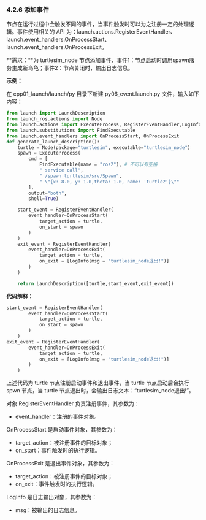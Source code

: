 ### 4.2.6 添加事件

节点在运行过程中会触发不同的事件，当事件触发时可以为之注册一定的处理逻辑。事件使用相关的 API 为：launch.actions.RegisterEventHandler、launch.event\_handlers.OnProcessStart、launch.event\_handlers.OnProcessExit。

**需求：**为 turtlesim\_node 节点添加事件，事件1：节点启动时调用spawn服务生成新乌龟；事件2：节点关闭时，输出日志信息。

**示例：**

在 cpp01\_launch/launch/py 目录下新建 py06\_event.launch.py 文件，输入如下内容：

```py
from launch import LaunchDescription
from launch_ros.actions import Node
from launch.actions import ExecuteProcess, RegisterEventHandler,LogInfo
from launch.substitutions import FindExecutable
from launch.event_handlers import OnProcessStart, OnProcessExit
def generate_launch_description():
    turtle = Node(package="turtlesim", executable="turtlesim_node")
    spawn = ExecuteProcess(
        cmd = [
            FindExecutable(name = "ros2"), # 不可以有空格
            " service call",
            " /spawn turtlesim/srv/Spawn",
            " \"{x: 8.0, y: 1.0,theta: 1.0, name: 'turtle2'}\""
        ],
        output="both",
        shell=True)

    start_event = RegisterEventHandler(
        event_handler=OnProcessStart(
            target_action = turtle,
            on_start = spawn
        )
    )
    exit_event = RegisterEventHandler(
        event_handler=OnProcessExit(
            target_action = turtle,
            on_exit = [LogInfo(msg = "turtlesim_node退出!")]
        )
    )

    return LaunchDescription([turtle,start_event,exit_event])
```

**代码解释：**

```py
start_event = RegisterEventHandler(
        event_handler=OnProcessStart(
            target_action = turtle,
            on_start = spawn
        )
    )
exit_event = RegisterEventHandler(
        event_handler=OnProcessExit(
            target_action = turtle,
            on_exit = [LogInfo(msg = "turtlesim_node退出!")]
        )
    )
```

上述代码为 turtle 节点注册启动事件和退出事件，当 turtle 节点启动后会执行 spwn 节点，当 turtle 节点退出时，会输出日志文本：“turtlesim\_node退出!”。

对象 RegisterEventHandler 负责注册事件，其参数为：

* event\_handler：注册的事件对象。

OnProcessStart 是启动事件对象，其参数为：

* target\_action：被注册事件的目标对象； 
* on\_start：事件触发时的执行逻辑。 

OnProcessExit 是退出事件对象，其参数为：

* target\_action：被注册事件的目标对象； 
* on\_exit：事件触发时的执行逻辑。 

LogInfo 是日志输出对象，其参数为：

* msg：被输出的日志信息。



